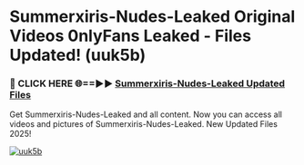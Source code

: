 # Summerxiris-Nudes-Leaked Original Videos 0nlyFans Leaked - Files Updated! (uuk5b)

<h3>🔴 CLICK HERE 🌐==►► <a href="https://tinyurl.com/4mcuefdz" rel="nofollow">Summerxiris-Nudes-Leaked Updated Files</a></h3>

Get Summerxiris-Nudes-Leaked and all content. Now you can access all videos and pictures of Summerxiris-Nudes-Leaked. New Updated Files 2025!

[![uuk5b](https://i.imgur.com/StAQSOY.gif)](https://tinyurl.com/4mcuefdz)
